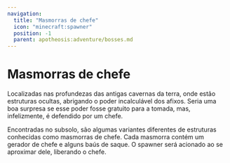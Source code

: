 ```yaml
---
navigation:
  title: "Masmorras de chefe"
  icon: "minecraft:spawner"
  position: -1
  parent: apotheosis:adventure/bosses.md
---
```


# Masmorras de chefe

Localizadas nas profundezas das antigas cavernas da terra, onde estão estruturas ocultas, abrigando o poder incalculável dos afixos. Seria uma boa surpresa se esse poder fosse gratuito para a tomada, mas, infelizmente, é defendido por um chefe.

Encontradas no subsolo, são algumas variantes diferentes de estruturas conhecidas como masmorras de chefe.  Cada masmorra contém um gerador de chefe e alguns baús de saque. O spawner será acionado ao se aproximar dele, liberando o chefe.

